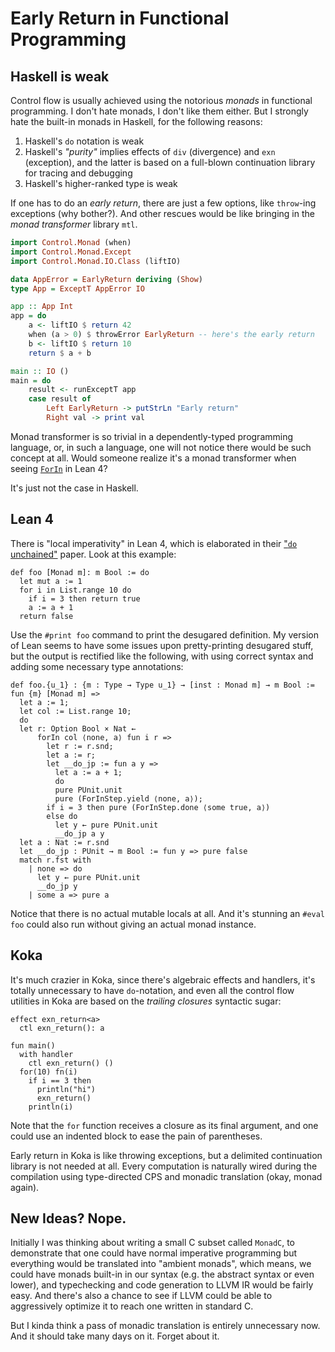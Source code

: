 # Early Return in Functional Programming

## Haskell is weak

Control flow is usually achieved using the notorious *monads* in functional programming. I don't hate monads, I don't
like them either. But I strongly hate the built-in monads in Haskell, for the following reasons:

1. Haskell's `do` notation is weak
2. Haskell's *"purity"* implies effects of `div` (divergence) and `exn` (exception), and the latter is based on a
   full-blown continuation library for tracing and debugging
3. Haskell's higher-ranked type is weak

If one has to do an *early return*, there are just a few options, like `throw`-ing exceptions (why bother?). And other
rescues would be like bringing in the *monad transformer* library `mtl`.

```hs
import Control.Monad (when)
import Control.Monad.Except
import Control.Monad.IO.Class (liftIO)

data AppError = EarlyReturn deriving (Show)
type App = ExceptT AppError IO

app :: App Int
app = do
    a <- liftIO $ return 42
    when (a > 0) $ throwError EarlyReturn -- here's the early return
    b <- liftIO $ return 10
    return $ a + b

main :: IO ()
main = do
    result <- runExceptT app
    case result of
        Left EarlyReturn -> putStrLn "Early return"
        Right val -> print val
```

Monad transformer is so trivial in a dependently-typed programming language, or, in such a language, one will not notice
there would be such concept at all. Would someone realize it's a monad transformer when seeing [`ForIn`] in Lean 4?

It's just not the case in Haskell.

[`ForIn`]: https://leanprover-community.github.io/mathlib4_docs/Init/Core.html#ForIn

## Lean 4

There is "local imperativity" in Lean 4, which is elaborated in their ["`do` unchained"] paper. Look at this example:

```lean
def foo [Monad m]: m Bool := do
  let mut a := 1
  for i in List.range 10 do
    if i = 3 then return true
    a := a + 1
  return false
```

Use the `#print foo` command to print the desugared definition. My version of Lean seems to have some issues upon
pretty-printing desugared stuff, but the output is rectified like the following, with using correct syntax and adding
some necessary type annotations:

```lean
def foo.{u_1} : {m : Type → Type u_1} → [inst : Monad m] → m Bool :=
fun {m} [Monad m] =>
  let a := 1;
  let col := List.range 10;
  do
  let r: Option Bool × Nat ←
      forIn col ⟨none, a⟩ fun i r =>
        let r := r.snd;
        let a := r;
        let __do_jp := fun a y =>
          let a := a + 1;
          do
          pure PUnit.unit
          pure (ForInStep.yield ⟨none, a⟩);
        if i = 3 then pure (ForInStep.done ⟨some true, a⟩)
        else do
          let y ← pure PUnit.unit
          __do_jp a y
  let a : Nat := r.snd
  let __do_jp : PUnit → m Bool := fun y => pure false
  match r.fst with
    | none => do
      let y ← pure PUnit.unit
      __do_jp y
    | some a => pure a
```

Notice that there is no actual mutable locals at all. And it's stunning an `#eval foo` could also run without giving an
actual monad instance.

["`do` unchained"]: https://lean-lang.org/papers/do.pdf

## Koka

It's much crazier in Koka, since there's algebraic effects and handlers, it's totally unnecessary to have `do`-notation,
and even all the control flow utilities in Koka are based on the *trailing closures* syntactic sugar:

```kk
effect exn_return<a>
  ctl exn_return(): a

fun main()
  with handler
    ctl exn_return() ()
  for(10) fn(i)
    if i == 3 then
      println("hi")
      exn_return()
    println(i)
```

Note that the `for` function receives a closure as its final argument, and one could use an indented block to ease the
pain of parentheses.

Early return in Koka is like throwing exceptions, but a delimited continuation library is not needed at all. Every
computation is naturally wired during the compilation using type-directed CPS and monadic translation (okay, monad
again).

## New Ideas? Nope.

Initially I was thinking about writing a small C subset called `MonadC`, to demonstrate that one could have normal
imperative programming but everything would be translated into "ambient monads", which means, we could have monads
built-in in our syntax (e.g. the abstract syntax or even lower), and typechecking and code generation to LLVM IR would
be fairly easy. And there's also a chance to see if LLVM could be able to aggressively optimize it to reach one written
in standard C.

But I kinda think a pass of monadic translation is entirely unnecessary now. And it should take many days on it. Forget
about it.
